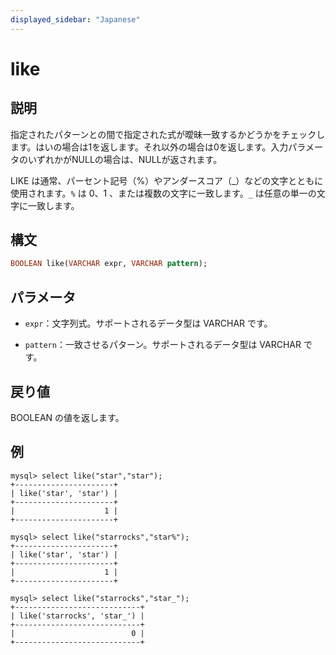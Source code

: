 ```yaml
---
displayed_sidebar: "Japanese"
---
```


# like

## 説明

指定されたパターンとの間で指定された式が曖昧一致するかどうかをチェックします。はいの場合は1を返します。それ以外の場合は0を返します。入力パラメータのいずれかがNULLの場合は、NULLが返されます。

LIKE は通常、パーセント記号（%）やアンダースコア（_）などの文字とともに使用されます。`%` は 0、1 、または複数の文字に一致します。`_` は任意の単一の文字に一致します。

## 構文

```Haskell
BOOLEAN like(VARCHAR expr, VARCHAR pattern);
```

## パラメータ

- `expr`：文字列式。サポートされるデータ型は VARCHAR です。

- `pattern`：一致させるパターン。サポートされるデータ型は VARCHAR です。

## 戻り値

BOOLEAN の値を返します。

## 例

```Plain Text
mysql> select like("star","star");
+----------------------+
| like('star', 'star') |
+----------------------+
|                    1 |
+----------------------+

mysql> select like("starrocks","star%");
+----------------------+
| like('star', 'star') |
+----------------------+
|                    1 |
+----------------------+

mysql> select like("starrocks","star_");
+----------------------------+
| like('starrocks', 'star_') |
+----------------------------+
|                          0 |
+----------------------------+
```